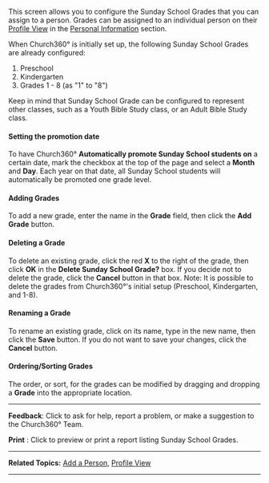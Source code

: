 This screen allows you to configure the Sunday School Grades that you
can assign to a person. Grades can be assigned to an individual person
on their [Profile View](people:%20Profile%20View) in the [Personal
Information](people:%20Profile%20View#Personal%20Information) section.

When Church360° is initially set up, the following Sunday School Grades
are already configured:

1.  Preschool
2.  Kindergarten
3.  Grades 1 - 8 (as "1" to "8")

Keep in mind that Sunday School Grade can be configured to represent
other classes, such as a Youth Bible Study class, or an Adult Bible
Study class.

#### Setting the promotion date

To have Church360° **Automatically promote Sunday School students on**
a certain date, mark the checkbox at the top of the page and select a
**Month** and **Day**. Each year on that date, all Sunday School
students will automatically be promoted one grade level.

#### Adding Grades

To add a new grade, enter the name in the **Grade** field, then click
the **Add Grade** button.

#### Deleting a Grade

To delete an existing grade, click the red **X** to the right of the
grade, then click **OK** in the **Delete Sunday School Grade?** box. If
you decide not to delete the grade, click the **Cancel** button in that
box. Note: It is possible to delete the grades from Church360°'s
initial setup (Preschool, Kindergarten, and 1-8).

#### Renaming a Grade

To rename an existing grade, click on its name, type in the new name,
then click the **Save** button. If you do not want to save your changes,
click the **Cancel** button.

#### Ordering/Sorting Grades

The order, or sort, for the grades can be modified by dragging and
dropping a **Grade** into the appropriate location.

* * * * *

**Feedback**: Click **<Feedback>** to ask for help, report a problem, or
make a suggestion to the Church360° Team.

**Print** : Click to preview or print a report listing Sunday School
Grades.

* * * * *

**Related Topics:** [Add a Person](people:%20New%20Person), [Profile
View](people:%20Profile%20View)

* * * * *
